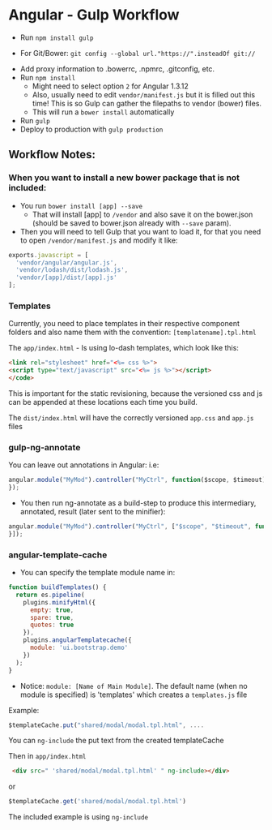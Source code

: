 # Angular - Gulp Workflow

+ Run `npm install gulp`
 - For Git/Bower: `git config --global url."https://".insteadOf git://`

+ Add proxy information to .bowerrc, .npmrc, .gitconfig, etc.
+ Run `npm install`
	* Might need to select option `2` for Angular 1.3.12
	* Also, usually need to edit `vendor/manifest.js` but it is filled out this time!  This is so Gulp can gather the filepaths to vendor (bower) files.
	* This will run a `bower install` automatically
+ Run `gulp`
+  Deploy to production with `gulp production`

## Workflow Notes:
### When you want to install a new bower package that is not included:

+ You run `bower install [app] --save`
	* That will install [app] to `/vendor` and also save it on the bower.json (should be saved to bower.json already with `--save` param).
+ Then you will need to tell Gulp that you want to load it, for that you need to open `/vendor/manifest.js` and modify it like:
```javascript
exports.javascript = [
  'vendor/angular/angular.js',
  'vendor/lodash/dist/lodash.js',
  'vendor/[app]/dist/[app].js'
];
```
### Templates
Currently, you need to place templates in their respective component folders and also name them with the convention: `[templatename].tpl.html`

The `app/index.html` - Is using lo-dash templates, which look like this:

``` html	
<link rel="stylesheet" href="<%= css %>">
<script type="text/javascript" src="<%= js %>"></script>
</code>
```
This is important for the static revisioning, because the versioned css and js can be appended at these locations each time you build.

The `dist/index.html` will have the correctly versioned `app.css` and `app.js` files

### gulp-ng-annotate

You can leave out annotations in Angular:
i.e:
``` javascript
angular.module("MyMod").controller("MyCtrl", function($scope, $timeout) {
});
```
+ You then run ng-annotate as a build-step to produce this intermediary, annotated, result (later sent to the minifier):
``` javascript
angular.module("MyMod").controller("MyCtrl", ["$scope", "$timeout", function($scope, $timeout) {
}]);
```

### angular-template-cache
+ You can specify the template module name in:
``` javascript
function buildTemplates() {
  return es.pipeline(
    plugins.minifyHtml({
      empty: true,
      spare: true,
      quotes: true
    }),
    plugins.angularTemplatecache({
      module: 'ui.bootstrap.demo'
    })
  );
}
```

+ Notice: `module: [Name of Main Module]`. The default name (when no module is specified) is 'templates' which creates a `templates.js` file

Example:
``` javascript
$templateCache.put("shared/modal/modal.tpl.html", ....
```
You can `ng-include` the put text from the created templateCache


Then in `app/index.html`
``` html
 <div src=" 'shared/modal/modal.tpl.html' " ng-include></div>  
```
 or
 ``` javascript
 $templateCache.get('shared/modal/modal.tpl.html')
```
 The included example is using `ng-include`
